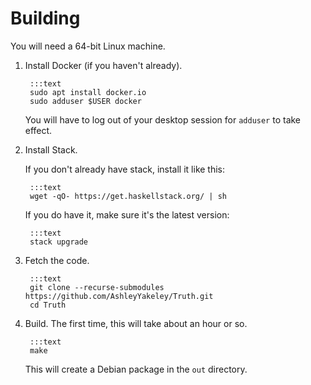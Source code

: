 # Building

You will need a 64-bit Linux machine.

1. Install Docker (if you haven't already).
   
        :::text
        sudo apt install docker.io  
        sudo adduser $USER docker

    You will have to log out of your desktop session for `adduser` to take effect.

2. Install Stack.

    If you don't already have stack, install it like this:

        :::text
        wget -qO- https://get.haskellstack.org/ | sh

    If you do have it, make sure it's the latest version:

        :::text
        stack upgrade

3. Fetch the code.

        :::text
        git clone --recurse-submodules https://github.com/AshleyYakeley/Truth.git
        cd Truth

4. Build. The first time, this will take about an hour or so.

        :::text
        make

    This will create a Debian package in the `out` directory.
